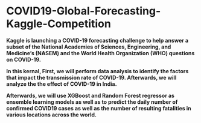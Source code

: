 # COVID19-Global-Forecasting-Kaggle-Competition

**Kaggle is launching a COVID-19 forecasting challenge to help answer a subset of the National Academies of Sciences, Engineering, and Medicine’s (NASEM) and the World Health Organization (WHO) questions on COVID-19.**

**In this kernal, First, we will perform data analysis to identify the factors that impact the transmission rate of COVID-19. Afterwards, we will analyze the the effect of COVID-19 in India.**

**Afterwards, we will use XGBoost and Random Forest regressor as ensemble learning models as well as to predict the daily number of confirmed COVID19 cases as well as the number of resulting fatalities in various locations across the world.**

